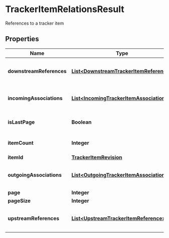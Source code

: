 

# TrackerItemRelationsResult

References to a tracker item

## Properties

Name | Type | Description | Notes
------------ | ------------- | ------------- | -------------
**downstreamReferences** | [**List&lt;DownstreamTrackerItemReference&gt;**](DownstreamTrackerItemReference.md) | References and associations to the item |  [optional]
**incomingAssociations** | [**List&lt;IncomingTrackerItemAssociation&gt;**](IncomingTrackerItemAssociation.md) | References and associations to the item |  [optional]
**isLastPage** | **Boolean** | Set to true if it is the last page |  [optional]
**itemCount** | **Integer** | Number of items on page |  [optional]
**itemId** | [**TrackerItemRevision**](TrackerItemRevision.md) |  |  [optional]
**outgoingAssociations** | [**List&lt;OutgoingTrackerItemAssociation&gt;**](OutgoingTrackerItemAssociation.md) | References and associations to the item |  [optional]
**page** | **Integer** | Page no. |  [optional]
**pageSize** | **Integer** | Page size |  [optional]
**upstreamReferences** | [**List&lt;UpstreamTrackerItemReference&gt;**](UpstreamTrackerItemReference.md) | References and associations to the item |  [optional]



